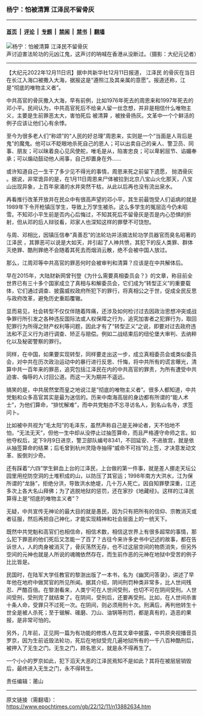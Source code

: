 ### 杨宁：怕被清算 江泽民不留骨灰

---

#### [首页](../../../..?n13882634) &nbsp;|&nbsp; [评论](../../../../../epoch-comment?n13882634) &nbsp;|&nbsp; [专题](../../../../../epoch-special?n13882634) &nbsp;|&nbsp; [禁闻](../../../../../epoch-news?n13882634) &nbsp;|&nbsp; [禁书](../../../../../books?n13882634) &nbsp;|&nbsp; [翻墙](https://github.com/gfw-breaker/nogfw/blob/master/README.md?n13882634)


<div><img alt="杨宁：怕被清算 江泽民不留骨灰" class="attachment-djy_600_400 size-djy_600_400 wp-post-image" src="https://i.epochtimes.com/assets/uploads/2012/12/1212310412212153-600x400.jpg"/>
<div class="caption">
 声讨迫害法轮功的元凶江鬼，这声讨的呐喊在香港从没断过。（摄影：大纪元记者）
</div></div><hr/><div class="post_content" id="artbody" itemprop="articleBody">
 <!-- article content begin -->
 <p>
  【大纪元2022年12月11日讯】据中共新华社12月11日报道，
  <ok href="https://www.epochtimes.com/gb/tag/%E6%B1%9F%E6%B3%BD%E6%B0%91.html">
   江泽民
  </ok>
  的骨灰在当日在长江入海口被撒入大海，据报这是“遵照江及其亲属的意愿”。报道还称，江是“彻底的唯物主义者”。
 </p>
 <p>
  中共高官的骨灰撒入大海，早有前例，比如1976年死去的周恩来和1997年死去的邓小平。民间认为，中共高官死后不给亲人留一丝念想，并非是相信什么唯物主义，主要是生前罪恶太大，害怕死后
  <ok href="https://www.epochtimes.com/gb/tag/%E8%A2%AB%E6%B8%85%E7%AE%97.html">
   被清算
  </ok>
  ，被挫骨扬灰。文革中一个个鲜活的例子应该让他们心有余悸。
 </p>
 <p>
  至今为很多老人们“称颂”的“人民的好总理”周恩来，实则是一个“当面是人背后是鬼”的魔鬼。他可以不眨眼地杀死自己的恩人；可以出卖自己的亲人、警卫员、同事、朋友；可以昧着良心见风使舵，唯毛是从，陷害忠良；可以卑躬屈节、谄媚奉承；可以煽动鼓动他人闹事，自己却置身在外……
 </p>
 <p>
  或许知道自己一生干了多少见不得光的事情，周恩来死之前留下遗愿，
  <ok href="https://www.epochtimes.com/gb/tag/%E6%8A%9B%E6%B4%92%E9%AA%A8%E7%81%B0.html">
   抛洒骨灰
  </ok>
  。据说，非常诡异的是，在1月11日周恩来尸体被拉到北京八宝山火化那天，八宝山出现异象，上百年泉涌的水井突然干枯，从此以后再也没有流出泉水。
 </p>
 <p>
  再看推行改革开放并在民众中有很高声望的邓小平，其生前最饱受人们诟病的就是1989年下令开枪镇压学生，导致上万学生被杀。这么多学生的冤屈迄今仍未昭雪。不知邓小平生前是否内心后悔过，不知其死后不留骨灰是否是内心恐惧的折射，但从邓的后人辩驳看，邓家人也深知这样的罪孽不可饶恕。
 </p>
 <p>
  与周、邓相比，因镇压信奉“真善忍”的法轮功并活摘法轮功学员器官而臭名昭著的
  <ok href="https://www.epochtimes.com/gb/tag/%E6%B1%9F%E6%B3%BD%E6%B0%91.html">
   江泽民
  </ok>
  ，其罪恶可以说是大如天，并引起了人神共愤，其犯下的反人类罪、群体灭绝罪、酷刑罪绝不会随着其死去而烟消云散，绝不会被中国人放过。
 </p>
 <p>
  那么，江周邓等中共高官的罪恶何时会被审判和清算？应该是在中共解体后。
 </p>
 <p>
  早在2015年，大陆财新网曾刊登《为什么需要真相委员会？》的文章，称目前全世界已有三十多个国家成立了真相与和解委员会，它们成为“转型正义”的重要载体，它们通过调查、披露威权政府所犯下的罪行，将真相公之于世，促成全民反思与政府改革，避免历史重蹈覆辙。
 </p>
 <p>
  显而易见，社会转型不仅仅伴随着阵痛，还涉及如何检讨过去因政治思想冲突或战争罪行所引发之各种违反国际法或人权保障之行为，追究加害者之犯罪行为，取回犯罪行为所得之财产权利等问题，因此才有了“转型正义”之说，即要对过去政府违法和不正义行为进行调查、矫正与赔偿。例如二战结束后的纽伦堡大审判、去纳粹化以及秘密警察的罪行。
 </p>
 <p>
  同样，在中国，如果要实现转型，同样要走出这一步，成立真相委员会或类似委员会，对中共在历次政治运动中的暴行进行反思、忏悔，将中共所有的谎言曝光，清算中共一百年来的罪恶，追究包括江泽民在内的中共高官的罪责，为所有遭受中共迫害、侮辱的人讨回公道。而这一天为期并不遥远。
 </p>
 <p>
  搞笑的是，中共居然堂而皇之地说江是“彻底的唯物主义者”。很多人都知道，中共党魁和众多高官其实是最为迷信的。历来中南海高层的身边都有所谓的“能人术士”，为他们算命，“排忧解难”，而中共党魁亦不忘寻访名人，到名山名寺，求签问卜。
 </p>
 <p>
  比如被中共视为“毛太阳”的毛泽东，虽然声称自己是无神论者，天不怕地不怕，“无法无天”，但他一生中却从没停止过抽签算命，而且严格遵守命师之言。如他夺权后，定下9月9日进京，警卫部队编号8341，不回延安、不进故宫，就是依从抽签算命的结果；后毛曾到杭州灵隐寺抽得“威命不可挡”的上签，才决意发动文革、扳倒刘少奇。
 </p>
 <p>
  还有踩着“六四”学生鲜血上台的江泽民，上台做的第一件事，就是差人挪走天坛公园里用挖防空洞的土堆积成的山，以防压了其官运；1998年南方大洪水，江为保所谓的“龙脉”，拒绝分洪，导致洪水绝堤，几十万人死亡。因自知罪孽深重，江还多次上各大名山拜佛；为了逃脱地狱的惩罚，还在家抄《地藏经》。这样的江泽民算得上是“彻底的唯物主义者”？
 </p>
 <p>
  无疑，中共宣传无神论的最大目的就是愚民，因为只有把所有的信仰、宗教消灭或者征服，然后再把自己神化，才能实现精神和社会层面上的一统天下。
 </p>
 <p>
  既然中共党魁和高官们也相信命，相信术数，相信这世界上有很多超常的事情，那么犯下罪恶的他们死后又怎能一了百了？古往今来许多史书中记述的故事，都在告诉世人，人的肉身被消灭了，骨灰荡然无存，也不过这层空间的物质消失，但另外空间的元神也就是人所说的魂魄依然存在，而生前作恶的元神在地狱中受苦的例子比比皆是。
 </p>
 <p>
  民国时，在陆军大学任教官的黎澍出版了一本书，名为《幽冥问答录》，讲述了早年他在地府中做冥官的所见所闻。据其介绍，阴间刑罚种类非常多，比人世间残忍、严酷百倍。在黎澍看来，人类宁可在人世间受刑，也切不可在阴间受刑。人世间受刑，受刑完了就结束了。在阴间，受刑后，还要再受刑。比如，在人世间杀害十条人命，受罪只不过死一次。在阴间，则必须用刑十次。刑满后，再判他转生十世全是被人杀死；至于锯解、碓磨、刀山、油锅等刑罚，都是真有的，造恶的果报，是非常可怕的。
 </p>
 <p>
  另外，几年前，正见网一篇为有功能的修炼人在其文章中披露，中共原央视播音员罗京，因为生前诋毁法轮功，死后在地狱受完几遍地狱所有的一千八百种酷刑后，被押入了无生之门。无生之门，顾名思义，就是永不得再生了。
 </p>
 <p>
  一个小小的罗京如此，犯下滔天大恶的江泽民焉知不是如此？其将在被层层销毁后，最终进入无生之门，永不得转生。
 </p>
 <p>
  责任编辑：莆山
 </p>
 <!-- article content end -->
 <div id="below_article_ad">
 </div>
</div>


---

原文链接（需翻墙）：https://www.epochtimes.com/gb/22/12/11/n13882634.htm
